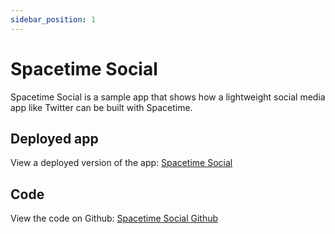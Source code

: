```yaml
---
sidebar_position: 1
---
```


# Spacetime Social

Spacetime Social is a sample app that shows how a lightweight social media app like Twitter can be built with Spacetime.

## Deployed app

View a deployed version of the app: [Spacetime Social](https://social.testnet.spacetime.xyz/)

## Code

View the code on Github: [Spacetime Social Github](https://github.com/spacetimehq/social)